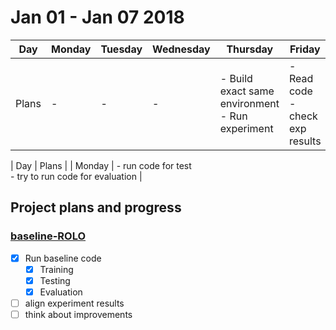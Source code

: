 # Jan 01 - Jan 07 2018

|Day|Monday|Tuesday|Wednesday|Thursday|Friday|Saturday|Sunday|
|---|---|---|---|---|---|---|---|
|Plans|-|-|-| - Build exact same environment <br> - Run experiment| - Read code <br> - check exp results | Paper | Paper |

| Day | Plans |
| Monday | - run code for test <br> - try to run code for evaluation | 

## Project plans and progress
### [baseline-ROLO](../01-baseline-ROLO)
 - [x] Run baseline code
    - [x] Training
    - [x] Testing
    - [x] Evaluation
 - [ ] align experiment results
 - [ ] think about improvements
